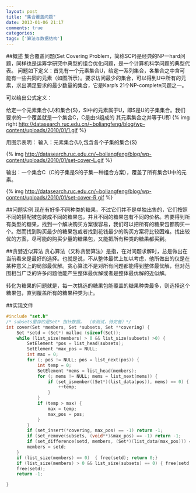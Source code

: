 ```yaml
---
layout: post
title: "集合覆盖问题"
date: 2013-01-06 21:17
comments: true
categories: 
tags: ['算法与数据结构']
---
```

##概述
集合覆盖问题(Set Covering Problem，简称SCP)是经典的NP一hard问题，同样也是运筹学研究中典型的组合优化问题，是一个计算机科学问题的典型代表。
问题如下定义：首先有一个元素集合U，给定一系列集合，各集合之中含可能有一些共同的元素（如图所示）。要求访问最少的集合，可以得到U中所有的元素，求出满足要求的最少数量的集合，它是Karp’s 21个NP-complete问题之一。

可以给出公式定义：

给定一个元素集合{U}和集合{﻿﻿﻿S}，Si中的元素属于U，即S是U的子集集合。我们要求的一个覆盖就是一个集合C，C是由si组成的 其元素集合之并等于U即
{% img right http://datasearch.ruc.edu.cn/~boliangfeng/blog/wp-content/uploads/2010/01/1.gif %}

用图示表明：
输入：元素集合{U},包含各个子集的集合{S}

{% img http://datasearch.ruc.edu.cn/~boliangfeng/blog/wp-content/uploads/2010/01/set-cover-L.gif %}

输出：一个集合C（C的子集是S的子集一种组合方案），覆盖了所有集合U中的元素。

{% img http://datasearch.ruc.edu.cn/~boliangfeng/blog/wp-content/uploads/2010/01/set-cover-R.gif %}

##问题实例
现在有好多不同种类的糖果，不过它们并不是单独出售的，它们按照不同的搭配被包装成不同的糖果包，并且不同的糖果包有不同的价格。若要得到所有类型的糖果，找到一个解决购买方案很容易，我们可以把所有的糖果包都购买一个。然而找到购买最少的糖果包或者找到花钱最少的购买方案将比较困难。找出较优的方案，尽可能的购买少量的糖果包，又能把所有种类的糖果都买到。

##贪婪近似算法
贪心算法（又称贪婪算法）是指，在对问题求解时，总是做出在当前看来是最好的选择。也就是说，不从整体最优上加以考虑，他所做出的仅是在某种意义上的局部最优解。贪心算法不是对所有问题都能得到整体最优解，但对范围相当广泛的许多问题他能产生整体最优解或者是整体最优解的近似解。

转化为糖果的问题就是，每一次挑选的糖果包能覆盖的糖果种类最多，则选择这个糖果包，直到覆盖所有的糖果种类为止。


##实现文件
``` c
#include "set.h"
/* subsets里存的是Set* 指针数据。 （未测试，待完善）*/
int cover(Set *members, Set *subsets, Set **covering) {
	Set *setd = (Set*) malloc (sizeof(Set));
	while (list_size(members) > 0 && list_size(subsets) >0) {
		SetElement *pos = list_head(subsets);
		SetElement *max_pos = NULL;
		int max = 0;
		for (; pos != NULL; pos = list_next(pos)) {
			int temp = 0;
			SetElement *mems = list_head(members);
			for (; mems != NULL; mems = list_next(mems)) {
				if (set_ismember((Set*)(list_data(pos)), mems) == 0) {
					++temp;
				}
			}
			if (temp > max) {
				max = temp;
				max_pos = pos;
			}
		}
		if (set_insert(*covering, max_pos) == -1) return -1;
		if (set_remove(subsets, (void**)&max_pos) == -1) return -1;
		if (set_difference(setd, members, (Set*)(list_data(max_pos))) == -1) return -1;
		members = setd;
	}
	if (list_size(members) == 0)  { free(setd); return 0;}
	if (list_size(members) > 0 && list_size(subsets) == 0) { free(setd); return 1; }
	free(setd);
	return -1;

}

 ```